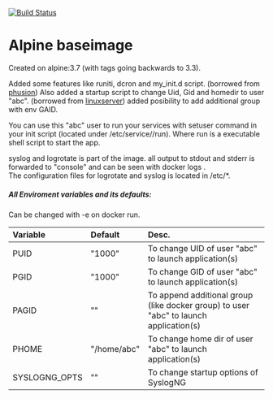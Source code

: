 [![Build Status](https://mortensrud.sea-shell.no/jenkins/job/bateau84/job/alpine_baseimage/job/master/badge/icon)](https://mortensrud.sea-shell.no/jenkins/job/bateau84/job/alpine_baseimage/job/master/)
# Alpine baseimage
Created on alpine:3.7 (with tags going backwards to 3.3).

Added some features like runiti, dcron and my_init.d script. (borrowed from [phusion](https://github.com/phusion/baseimage-docker))
Also added a startup script to change Uid, Gid and homedir to user "abc". (borrowed from [linuxserver](https://github.com/linuxserver)) added posibility to add additional group with env GAID.

You can use this "abc" user to run your services with setuser command in your init script (located under /etc/service/<app>/run).
Where run is a executable shell script to start the app.  

syslog and logrotate is part of the image. all output to stdout and stderr is forwarded to "console" and can be seen with docker logs <container>.  
The configuration files for logrotate and syslog is located in /etc/*.  

##### All Enviroment variables and its defaults:
Can be changed with -e on docker run.  

| Variable | Default | Desc. |
|:---------|:--------|:------|
| PUID | "1000" | To change UID of user "abc" to launch application(s) |
| PGID | "1000" | To change GID of user "abc" to launch application(s) |
| PAGID | "" | To append additional group (like docker group) to user "abc" to launch application(s) |
| PHOME | "/home/abc" | To change home dir of user "abc" to launch application(s) |
| SYSLOGNG_OPTS | "" | To change startup options of SyslogNG |

